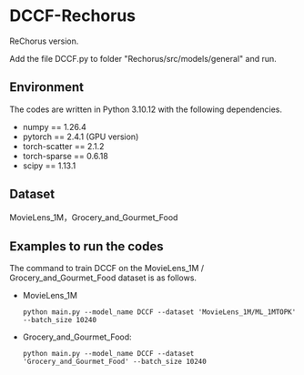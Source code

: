 # DCCF-Rechorus

ReChorus version.

Add the file DCCF.py to folder "Rechorus/src/models/general" and run.

## Environment

The codes are written in Python 3.10.12 with the following dependencies.

- numpy == 1.26.4
- pytorch == 2.4.1 (GPU version)
- torch-scatter == 2.1.2
- torch-sparse == 0.6.18
- scipy == 1.13.1

##  Dataset

MovieLens_1M，Grocery_and_Gourmet_Food

## Examples to run the codes

The command to train DCCF on the MovieLens_1M / Grocery_and_Gourmet_Food dataset is as follows.

  - MovieLens_1M

    ```python main.py --model_name DCCF --dataset 'MovieLens_1M/ML_1MTOPK' --batch_size 10240```   

  - Grocery_and_Gourmet_Food:

    ```python main.py --model_name DCCF --dataset 'Grocery_and_Gourmet_Food' --batch_size 10240```
